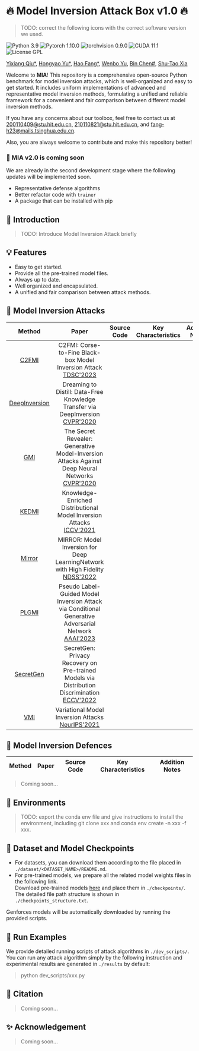 # :fire: Model Inversion Attack Box v1.0 :fire:
> TODO: correct the following icons with the correct software version we used.

![Python 3.9](https://img.shields.io/badge/python-3.9-DodgerBlue.svg?style=plastic)
![Pytorch 1.10.0](https://img.shields.io/badge/pytorch-1.10.0-DodgerBlue.svg?style=plastic)
![torchvision 0.9.0](https://img.shields.io/badge/torchvision-0.9.0-DodgerBlue.svg?style=plastic)
![CUDA 11.1](https://img.shields.io/badge/cuda-11.1-DodgerBlue.svg?style=plastic)
![License GPL](https://img.shields.io/badge/license-GPL-DodgerBlue.svg?style=plastic)

[Yixiang Qiu*](https://github.com/final-solution), 
[Hongyao Yu*](https://github.com/Chrisqcwx),
[Hao Fang*](https://github.com/ffhibnese),
[Wenbo Yu](https://github.com/cswbyu),
[Bin Chen#](https://github.com/BinChen2021),
[Shu-Tao Xia](https://www.sigs.tsinghua.edu.cn/xst/main.htm)
 
Welcome to **MIA**! This repository is a comprehensive open-source Python benchmark for model inversion attacks, which is well-organized and easy to get started. It includes uniform implementations of advanced and representative model inversion methods, formulating a unified and reliable framework for a convenient and fair comparison between different model inversion methods.


If you have any concerns about our toolbox, feel free to contact us at 200110409@stu.hit.edu.cn, 210110821@stu.hit.edu.cn, and fang-h23@mails.tsinghua.edu.cn.

Also, you are always welcome to contribute and make this repository better! 


### :construction: MIA v2.0 is coming soon
We are already in the second development stage where the following updates will be implemented soon.
- Representative defense algorithms
- Better refactor code with `trainer`
- A package that can be installed with pip

## :rocket: Introduction

> TODO: Introduce Model Inversion Attack briefly

## :bulb: Features
- Easy to get started.
- Provide all the pre-trained model files.
- Always up to date.
- Well organized and encapsulated.
- A unified and fair comparison between attack methods.

## :memo: Model Inversion Attacks

|Method|Paper|Source Code|Key Characteristics|Addition Notes|
|:-:|:-:|:-:|:-:|:-:|
|[C2FMI](./src/modelinversion/attack/C2FMI/)|C2FMI: Corse-to-Fine Black-box Model Inversion Attack [TDSC'2023](https://ieeexplore.ieee.org/abstract/document/10148574)||||
|[DeepInversion](./src/modelinversion/attack/DeepInversion/)| Dreaming to Distill: Data-Free Knowledge Transfer via DeepInversion [CVPR'2020](https://openaccess.thecvf.com/content_CVPR_2020/html/Yin_Dreaming_to_Distill_Data-Free_Knowledge_Transfer_via_DeepInversion_CVPR_2020_paper.html)||||
|[GMI](./src/modelinversion/attack/GMI/)| The Secret Revealer: Generative Model-Inversion Attacks Against Deep Neural Networks [CVPR'2020](https://openaccess.thecvf.com/content_CVPR_2020/html/Zhang_The_Secret_Revealer_Generative_Model-Inversion_Attacks_Against_Deep_Neural_Networks_CVPR_2020_paper.html)||||
|[KEDMI](./src/modelinversion/attack/KEDMI/)|Knowledge-Enriched Distributional Model Inversion Attacks [ICCV'2021](https://openaccess.thecvf.com/content/ICCV2021/html/Chen_Knowledge-Enriched_Distributional_Model_Inversion_Attacks_ICCV_2021_paper.html)||||
|[Mirror](./src/modelinversion/attack/Mirror/)|MIRROR: Model Inversion for Deep LearningNetwork with High Fidelity [NDSS'2022](https://www.ndss-symposium.org/ndss-paper/auto-draft-203/)||||
|[PLGMI](./src/modelinversion/attack/PLGMI/)|Pseudo Label-Guided Model Inversion Attack via Conditional Generative Adversarial Network [AAAI'2023](https://ojs.aaai.org/index.php/AAAI/article/view/25442)||||
|[SecretGen](./src/modelinversion/attack/SecretGen/)|SecretGen: Privacy Recovery on Pre-trained Models via Distribution Discrimination [ECCV'2022](https://link.springer.com/chapter/10.1007/978-3-031-20065-6_9#Abs1)||||
|[VMI](./src/modelinversion/attack/VMI/)|Variational Model Inversion Attacks [NeurIPS'2021](https://proceedings.neurips.cc/paper/2021/hash/50a074e6a8da4662ae0a29edde722179-Abstract.html)||||

## :memo: Model Inversion Defences

|Method|Paper|Source Code|Key Characteristics|Addition Notes|
|:-:|:-:|:-:|:-:|:-:|

> Coming soon...

## :wrench: Environments

> TODO: export the conda env file and give instructions to install the environment, including git clone xxx and conda env create -n xxx -f xxx.

## :page_facing_up: Dataset and Model Checkpoints
- For datasets, you can download them according to the file placed in `./dataset/<DATASET_NAME>/README.md`.
- For pre-trained models, we prepare all the related model weights files in the following link.   
Download pre-trained models [here](https://drive.google.com/drive/folders/1ko8zAK1j9lTSF8FMvacO8mCKHY9evG9L) and place them in `./checkpoints/`. The detailed file path structure is shown in `./checkpoints_structure.txt`.

Genforces models will be automatically downloaded by running the provided scripts.

## :racehorse: Run Examples
We provide detailed running scripts of attack algorithms in `./dev_scripts/`.
You can run any attack algorithm simply by the following instruction and experimental results are generated in `./results` by default:
> python dev_scripts/xxx.py


## 📔 Citation
> Coming soon...

## :sparkles: Acknowledgement
> Coming soon...
